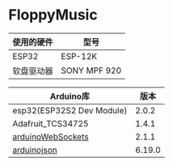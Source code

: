 # FloppyMusic





| 使用的硬件 | 型号         |
| ---------- | ------------ |
| ESP32      | ESP-12K      |
| 软盘驱动器 | SONY MPF 920 |



| Arduino库                                                    | 版本   |
| ------------------------------------------------------------ | ------ |
| esp32(ESP32S2 Dev Module)                                    | 2.0.2  |
| Adafruit_TCS34725                                            | 1.4.1  |
| [arduinoWebSockets](https://github.com/Links2004/arduinoWebSockets) | 2.1.1  |
| [arduinojson](https://arduinojson.org/)                      | 6.19.0 |



[^power by EMERGE]: 

